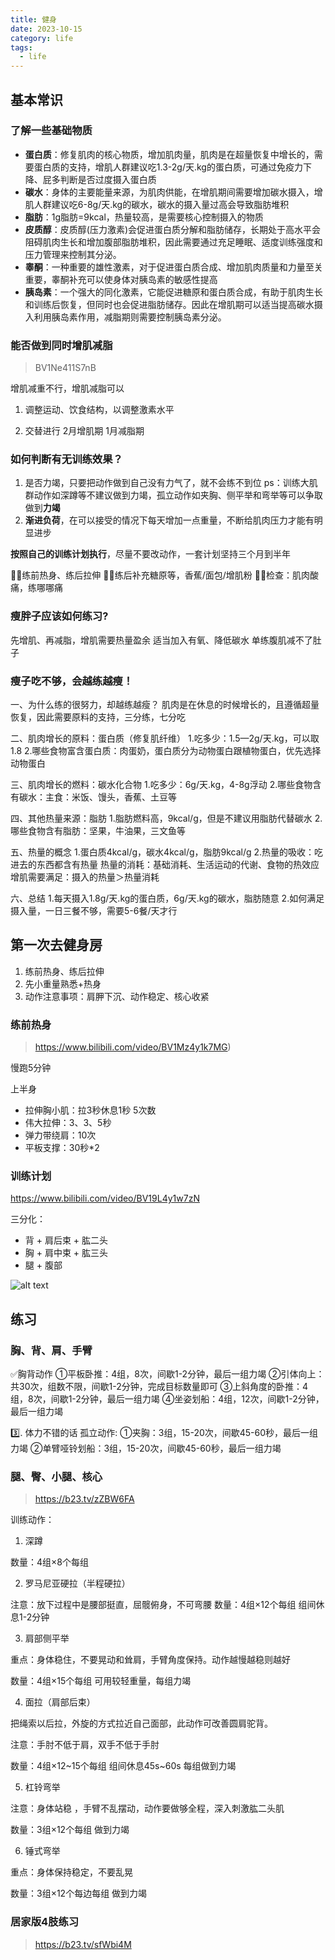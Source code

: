 ```yaml
---
title: 健身
date: 2023-10-15
category: life
tags: 
  - life
---
```


<!-- more -->


## 基本常识

### 了解一些基础物质

- **蛋白质**：修复肌肉的核心物质，增加肌肉量，肌肉是在超量恢复中增长的，需要蛋白质的支持，增肌人群建议吃1.3-2g/天.kg的蛋白质，可通过免疫力下降、屁多判断是否过度摄入蛋白质
- **碳水**：身体的主要能量来源，为肌肉供能，在增肌期间需要增加碳水摄入，增肌人群建议吃6-8g/天.kg的碳水，碳水的摄入量过高会导致脂肪堆积
- **脂肪**：1g脂肪=9kcal，热量较高，是需要核心控制摄入的物质
- **皮质醇**：皮质醇(压力激素)会促进蛋白质分解和脂肪储存，长期处于高水平会阻碍肌肉生长和增加腹部脂肪堆积，因此需要通过充足睡眠、适度训练强度和压力管理来控制其分泌。
- **睾酮**：一种重要的雄性激素，对于促进蛋白质合成、增加肌肉质量和力量至关重要，睾酮补充可以使身体对胰岛素的敏感性提高
- **胰岛素**：一个强大的同化激素，它能促进糖原和蛋白质合成，有助于肌肉生长和训练后恢复，但同时也会促进脂肪储存。因此在增肌期可以适当提高碳水摄入利用胰岛素作用，减脂期则需要控制胰岛素分泌。


### 能否做到同时增肌减脂

> BV1Ne411S7nB

增肌减重不行，增肌减脂可以

1. 调整运动、饮食结构，以调整激素水平

2. 交替进行
2月增肌期
1月减脂期

### 如何判断有无训练效果？

1. 是否力竭，只要把动作做到自己没有力气了，就不会练不到位
ps：训练大肌群动作如深蹲等不建议做到力竭，孤立动作如夹胸、侧平举和弯举等可以争取做到**力竭**
2. **渐进负荷**，在可以接受的情况下每天增加一点重量，不断给肌肉压力才能有明显进步

**按照自己的训练计划执行**，尽量不要改动作，一套计划坚持三个月到半年

🏋🏻练前热身、练后拉伸
⛹🏻练后补充糖原等，香蕉/面包/增肌粉
🚴🏻检查：肌肉酸痛，练哪哪痛

### 瘦胖子应该如何练习?

先增肌、再减脂，增肌需要热量盈余
适当加入有氧、降低碳水
单练腹肌减不了肚子



### 瘦子吃不够，会越练越瘦！

一、为什么练的很努力，却越练越瘦？
肌肉是在休息的时候增长的，且遵循超量恢复，因此需要原料的支持，三分练，七分吃

二、肌肉增长的原料：蛋白质（修复肌纤维）
1.吃多少：1.5—2g/天.kg，可以取1.8
2.哪些食物富含蛋白质：肉蛋奶，蛋白质分为动物蛋白跟植物蛋白，优先选择动物蛋白

三、肌肉增长的燃料：碳水化合物
1.吃多少：6g/天.kg，4-8g浮动
2.哪些食物含有碳水：主食：米饭、馒头，香蕉、土豆等

四、其他热量来源：脂肪
1.脂肪燃料高，9kcal/g，但是不建议用脂肪代替碳水
2.哪些食物含有脂肪：坚果，牛油果，三文鱼等

五、热量的概念
1.蛋白质4kcal/g，碳水4kcal/g，脂肪9kcal/g
2.热量的吸收：吃进去的东西都含有热量
热量的消耗：基础消耗、生活运动的代谢、食物的热效应
增肌需要满足：摄入的热量＞热量消耗

六、总结
1.每天摄入1.8g/天.kg的蛋白质，6g/天.kg的碳水，脂肪随意
2.如何满足摄入量，一日三餐不够，需要5-6餐/天才行


## 第一次去健身房

1. 练前热身、练后拉伸
2. 先小重量熟悉+热身
3. 动作注意事项：肩胛下沉、动作稳定、核心收紧

### 练前热身

> https://www.bilibili.com/video/BV1Mz4y1k7MG)

慢跑5分钟

上半身

- 拉伸胸小肌：拉3秒休息1秒 5次数
- 伟大拉伸：3、3、5秒
- 弹力带绕肩：10次
- 平板支撑：30秒*2

### 训练计划

https://www.bilibili.com/video/BV19L4y1w7zN

三分化：
- 背 + 肩后束 + 肱二头
- 胸 + 肩中束 + 肱三头
- 腿 + 腹部

![alt text](./image.png)

## 练习

### 胸、背、肩、手臂

✅胸背动作
①平板卧推：4组，8次，间歇1-2分钟，最后一组力竭
②引体向上：共30次，组数不限，间歇1-2分钟，完成目标数量即可
③上斜角度的卧推：4组，8次，间歇1-2分钟，最后一组力竭
④坐姿划船：4组，12次，间歇1-2分钟，最后一组力竭

3️⃣. 体力不错的话
孤立动作:
①夹胸：3组，15-20次，间歇45-60秒，最后一组力竭
②单臂哑铃划船：3组，15-20次，间歇45-60秒，最后一组力竭


### 腿、臀、小腿、核心

> https://b23.tv/zZBW6FA

训练动作：

1. 深蹲

数量：4组×8个每组

2. 罗马尼亚硬拉（半程硬拉）

注意：放下过程中是腰部挺直，屈髋俯身，不可弯腰
数量：4组×12个每组 组间休息1-2分钟

3. 肩部侧平举

重点：身体稳住，不要晃动和耸肩，手臂角度保持。动作越慢越稳则越好

数量：4组×15个每组 可用较轻重量，每组力竭

4. 面拉（肩部后束）

把绳索以后拉，外旋的方式拉近自己面部，此动作可改善圆肩驼背。

注意：手肘不低于肩，双手不低于手肘

数量：4组×12~15个每组 组间休息45s~60s 每组做到力竭

5. 杠铃弯举

注意：身体站稳 ，手臂不乱摆动，动作要做够全程，深入刺激肱二头肌

数量：3组×12个每组 做到力竭

6. 锤式弯举

重点：身体保持稳定，不要乱晃

数量：3组×12个每边每组 做到力竭

### 居家版4肢练习

> https://b23.tv/sfWbi4M